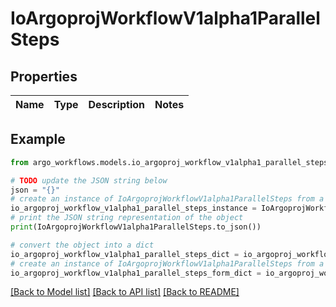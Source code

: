 # IoArgoprojWorkflowV1alpha1ParallelSteps


## Properties

Name | Type | Description | Notes
------------ | ------------- | ------------- | -------------

## Example

```python
from argo_workflows.models.io_argoproj_workflow_v1alpha1_parallel_steps import IoArgoprojWorkflowV1alpha1ParallelSteps

# TODO update the JSON string below
json = "{}"
# create an instance of IoArgoprojWorkflowV1alpha1ParallelSteps from a JSON string
io_argoproj_workflow_v1alpha1_parallel_steps_instance = IoArgoprojWorkflowV1alpha1ParallelSteps.from_json(json)
# print the JSON string representation of the object
print(IoArgoprojWorkflowV1alpha1ParallelSteps.to_json())

# convert the object into a dict
io_argoproj_workflow_v1alpha1_parallel_steps_dict = io_argoproj_workflow_v1alpha1_parallel_steps_instance.to_dict()
# create an instance of IoArgoprojWorkflowV1alpha1ParallelSteps from a dict
io_argoproj_workflow_v1alpha1_parallel_steps_form_dict = io_argoproj_workflow_v1alpha1_parallel_steps.from_dict(io_argoproj_workflow_v1alpha1_parallel_steps_dict)
```
[[Back to Model list]](../README.md#documentation-for-models) [[Back to API list]](../README.md#documentation-for-api-endpoints) [[Back to README]](../README.md)


